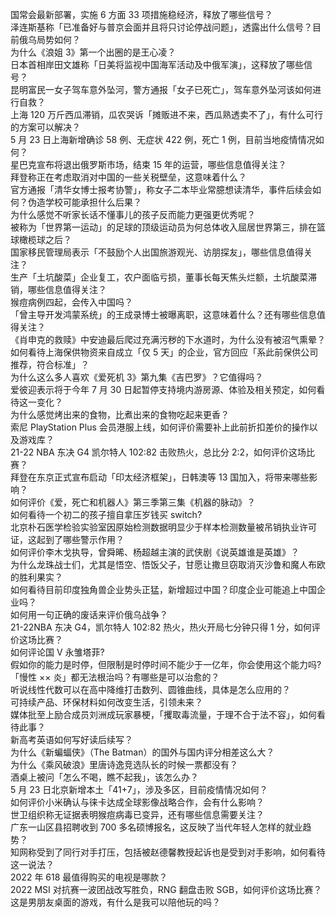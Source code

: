 国常会最新部署，实施 6 方面 33 项措施稳经济，释放了哪些信号？  
泽连斯基称「已准备好与普京会面并且将只讨论停战问题」，透露出什么信号？目前俄乌局势如何？  
为什么《浪姐 3》第一个出圈的是王心凌？  
日本首相岸田文雄称「日美将监视中国海军活动及中俄军演」，这释放了哪些信号？  
昆明富民一女子驾车意外坠河，警方通报「女子已死亡」，驾车意外坠河该如何进行自救？  
上海 120 万斤西瓜滞销，瓜农哭诉「摊贩进不来，西瓜熟透卖不了」，有什么可行的方案可以解决？  
5 月 23 日上海新增确诊 58 例、无症状 422 例，死亡 1 例，目前当地疫情情况如何？  
星巴克宣布将退出俄罗斯市场，结束 15 年的运营，哪些信息值得关注？  
拜登称正在考虑取消对中国的一些关税壁垒，这意味着什么？  
官方通报「清华女博士报考协警」，称女子二本毕业常臆想读清华，事件后续会如何？伪造学校可能承担什么后果？  
为什么感觉不听家长话不懂事儿的孩子反而能力更强更优秀呢？  
被称为「世界第一运动」的足球的顶级运动员为何总体收入屈居世界第三，排在篮球橄榄球之后？  
国家移民管理局表示「不鼓励个人出国旅游观光、访朋探友」，哪些信息值得关注？  
生产「土坑酸菜」企业复工，农户面临亏损，董事长每天焦头烂额，土坑酸菜滞销，哪些信息值得关注？  
猴痘病例四起，会传入中国吗？  
「曾主导开发鸿蒙系统」的王成录博士被曝离职，这意味着什么？还有哪些信息值得关注？  
《肖申克的救赎》中安迪最后爬过充满污秽的下水道时，为什么没有被沼气熏晕？  
如何看待上海保供物资来自成立「仅 5 天」的企业，官方回应「系此前保供公司推荐，符合标准」？  
为什么这么多人喜欢《爱死机 3》第九集《吉巴罗》？它值得吗？  
爱彼迎表示将于今年 7 月 30 日起暂停支持境内游房源、体验及相关预定，如何看待这一变化？  
为什么感觉烤出来的食物，比煮出来的食物吃起来更香？  
索尼 PlayStation Plus 会员港服上线，如何评价需要补上此前折扣差价的操作以及游戏库？  
21-22 NBA 东决 G4 凯尔特人 102:82 击败热火，总比分 2:2，如何评价这场比赛？  
拜登在东京正式宣布启动「印太经济框架」，日韩澳等 13 国加入，将带来哪些影响？  
如何评价《爱，死亡和机器人》第三季第三集《机器的脉动》？  
如何看待一个初二的孩子擅自拿压岁钱买 switch?  
北京朴石医学检验实验室因原始检测数据明显少于样本检测数量被吊销执业许可证，这起到了哪些警示作用？  
如何评价李木戈执导，曾舜晞、杨超越主演的武侠剧《说英雄谁是英雄》？  
为什么龙珠战士们，尤其是悟空、悟饭父子，甘愿让撒旦窃取消灭沙鲁和魔人布欧的胜利果实？  
如何看待目前印度独角兽企业势头正猛，新增超过中国？印度企业可能追上中国企业吗？  
如何用一句正确的废话来评价俄乌战争？  
21-22NBA 东决 G4，凯尔特人 102:82 热火，热火开局七分钟只得 1 分，如何评价这场比赛？  
如何评论国 V 永雏塔菲?  
假如你的能力是时停，但限制是时停时间不能少于一亿年，你会使用这个能力吗?  
「慢性 ×× 炎」都无法根治吗？有哪些是可以治愈的？  
听说线性代数可以在高中降维打击数列、圆锥曲线，具体是怎么应用的？  
可持续产品、环保材料如何改变生活，引领未来？  
媒体批至上励合成员刘洲成玩家暴梗，「攫取毒流量，于理不合于法不容」，如何看待此事？  
新高考英语如何写好读后续写？  
为什么《新蝙蝠侠》（The Batman）的国外与国内评分相差这么大？  
为什么《乘风破浪》里唐诗逸竞选队长的时候一票都没有？  
酒桌上被问「怎么不喝，瞧不起我」，该怎么办？  
5 月 23 日北京新增本土「41+7」，涉及多区，目前疫情情况如何？  
如何评价小米确认与徕卡达成全球影像战略合作，会有什么影响？  
世卫组织称无证据表明猴痘病毒已变异，还有哪些信息需要关注？  
广东一山区县招聘收到 700 多名硕博报名，这反映了当代年轻人怎样的就业趋势？  
知网称受到了同行对手打压，包括被赵德馨教授起诉也是受到对手影响，如何看待这一说法？  
2022 年 618 最值得购买的电视是哪款？  
2022 MSI 对抗赛一波团战改写胜负，RNG 翻盘击败 SGB，如何评价这场比赛？  
这是男朋友桌面的游戏，有什么是我可以陪他玩的吗？  
